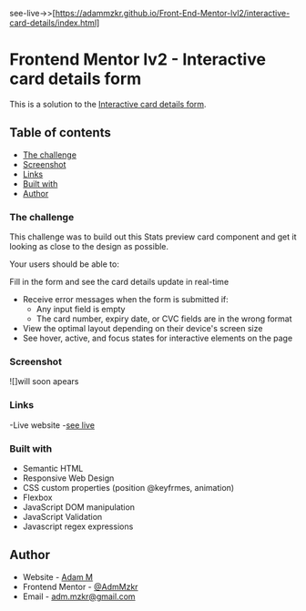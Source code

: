 see-live->>[https://adammzkr.github.io/Front-End-Mentor-lvl2/interactive-card-details/index.html]

# Frontend Mentor lv2 - Interactive card details form

This is a solution to the [Interactive card details form](https://www.frontendmentor.io/challenges/interactive-card-details-form-XpS8cKZDWw). 

## Table of contents

- [The challenge](#the-challenge)
- [Screenshot](#screenshot)
- [Links](#links)
- [Built with](#built-with)
- [Author](#author)

### The challenge

This challenge was to build out this Stats preview card component and get it looking as close to the design as possible. 

Your users should be able to:

Fill in the form and see the card details update in real-time
- Receive error messages when the form is submitted if:
  - Any input field is empty
  - The card number, expiry date, or CVC fields are in the wrong format
- View the optimal layout depending on their device's screen size
- See hover, active, and focus states for interactive elements on the page

### Screenshot
![]will soon apears

### Links 

-Live website -[see live](https://adammzkr.github.io/Front-End-Mentor-lvl2/interactive-card-details/index.html)


### Built with
- Semantic HTML
- Responsive Web Design
- CSS custom properties (position @keyfrmes, animation)
- Flexbox
- JavaScript DOM manipulation
- JavaScript Validation
- Javascript regex expressions

## Author

- Website - [Adam M](https://github.com/AdamMzkr)
- Frontend Mentor - [@AdmMzkr](https://www.frontendmentor.io/profile/AdamMzkr)
- Email - [adm.mzkr@gmail.com](adm.mzkr@gmail.com)
